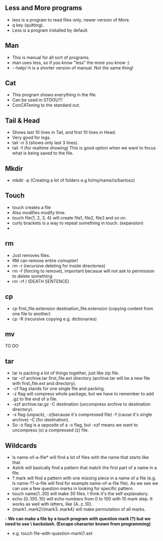 ## Less and More programs
- less is a program to read files only, newer version of More.
- q key (quitting).
- Less is a program installed by default.

## Man
- This is manual for all sort of programs.
- man uses less, so if you know "less" the more you know :)
- --help/-h is a shorter version of manual. Not the same thing!

## Cat
- This program shows everything in the file.
- Can be used in STDOUT!
- ConCATening to the standard out.

## Tail & Head
- Shows last 10 lines in Tail, and first 10 lines in Head.
- Very good for logs. 
- tail -n 3 (shows only last 3 lines).
- tail -f (for realtime showing) This is good option when we want to focus what is being saved to the file.

## Mkdir
- mkdir -p (Creating a lot of folders e.g hi/my/name/is/bartosz)

## Touch
- touch creates a file
- Also modifies modify time.
- touch file{1, 2, 3, 4} will create file1, file2, file3 and so on.
- curly brackets is a way to repeat something in touch. (expansion)
-  

## rm
- Just removes files.
- RM can remove entire comupter!
- rm -r (recursive deleting for inside directories)
- rm -f (forcing to remove), important becasue will not ask to permission to delete something
- rm -rf / (DEATH SENTENCE)

## cp 
- cp first_file.extension destination_file.extension (copying content from one file to another)
- cp -R (recursive copying e.g. dictionaries)

## mv 

TO DO

## tar 
- tar is packing a lot of things together, just like zip file.
- tar -cf archive.tar first_file.ext directory (archive.tar will be a new file with first_file.ext and directory).
- -cf flag stands for one single file and packing.
- -z flag will compress whole package, but we have to remember to add .gz to the end of a file.
- -xzf archive.tar.gz -C destination (uncompress archive to destination directory).
- -x flag (unpack), -z(because it's compressed file) -f (cause it's single archive) -C (for destination).
- So -z flag is a opposite of a -x flag, but -xzf means we want to uncompress (x) a compressed (z) file. 

## Wildcards
- ls name-of-a-file* will find a lot of files with the name that starts like that.
- Astrik will basically find a pattern that match the first part of a name in a file.
- ? mark will find a pattern with one missing piece in a name of a file (e.g. ls name-??-a-file will find for example name-of-a-file file). As we see we can use a few question marks in looking for specific pattern.
- touch name{1..30} will make 30 files. I think it's the self explanatory.
- echo {0..100..10} will echo numbers from 0 to 100 with 10 mark step. It works as well with letters, like {A..z..10}.
- {mark1..mark2}{mark3..mark4} will make permutation of all marks.

-<b> We can make a file by a touch program with question mark (?) but we need to use \ backslash. (Escape character known from programming) </b>
- e.g. touch file-with-question-mark\\?.ext
